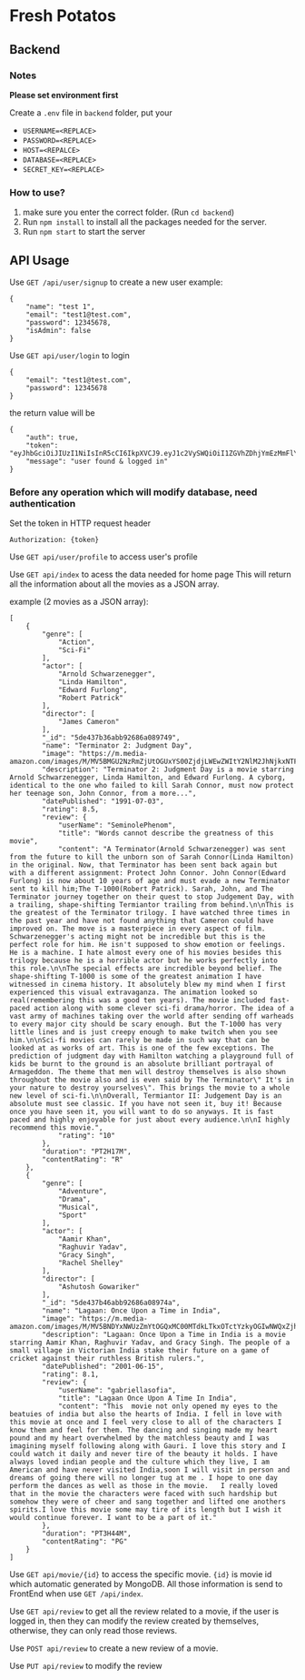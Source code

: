 # Fresh Potatos

## Backend

### Notes

**Please set environment first**

Create a `.env` file in `backend` folder, put your 

* `USERNAME=<REPLACE>`
* `PASSWORD=<REPLACE>`
* `HOST=<REPALCE>`
* `DATABASE=<REPLACE>`
* `SECRET_KEY=<REPLACE>`

### How to use?

1. make sure you enter the correct folder. (Run `cd backend`)
2. Run `npm install` to install all the packages needed for the server.
3. Run `npm start` to start the server


## API Usage

Use `GET /api/user/signup` to create a new user
example:

```JS
{
    "name": "test 1",
    "email": "test1@test.com",
    "password": 12345678,
    "isAdmin": false
}
```

Use `GET api/user/login` to login

```JS
{
    "email": "test1@test.com",
    "password": 12345678
}
```

the return value will be

```JS
{
    "auth": true,
    "token": "eyJhbGciOiJIUzI1NiIsInR5cCI6IkpXVCJ9.eyJ1c2VySWQiOiI1ZGVhZDhjYmEzMmFlY2FmOTZkMTZlOWEiLCJlbWFpbCI6InRlc3QyQHRlc3QuY29tIiwiaWF0IjoxNTc1NjczNTk0LCJleHAiOjE1NzU2NzcxOTR9.xyvb8m62SKI0OuAtLf6CUNSYWVk7GWRMioycUf9gBu0",
    "message": "user found & logged in"
}
```

### Before any operation which will modify database, need authentication

Set the token in HTTP request header 

```
Authorization: {token}
```

Use `GET api/user/profile` to access user's profile


Use `GET api/index` to acess the data needed for home page
This will return all the information about all the movies as a JSON array.

example (2 movies as a JSON array):

```JS
[
    {
        "genre": [
            "Action",
            "Sci-Fi"
        ],
        "actor": [
            "Arnold Schwarzenegger",
            "Linda Hamilton",
            "Edward Furlong",
            "Robert Patrick"
        ],
        "director": [
            "James Cameron"
        ],
        "_id": "5de437b36abb92686a089749",
        "name": "Terminator 2: Judgment Day",
        "image": "https://m.media-amazon.com/images/M/MV5BMGU2NzRmZjUtOGUxYS00ZjdjLWEwZWItY2NlM2JhNjkxNTFmXkEyXkFqcGdeQXVyNjU0OTQ0OTY@._V1_.jpg",
        "description": "Terminator 2: Judgment Day is a movie starring Arnold Schwarzenegger, Linda Hamilton, and Edward Furlong. A cyborg, identical to the one who failed to kill Sarah Connor, must now protect her teenage son, John Connor, from a more...",
        "datePublished": "1991-07-03",
        "rating": 8.5,
        "review": {
            "userName": "SeminolePhenom",
            "title": "Words cannot describe the greatness of this movie",
            "content": "A Terminator(Arnold Schwarzenegger) was sent from the future to kill the unborn son of Sarah Connor(Linda Hamilton) in the original. Now, that Terminator has been sent back again but with a different assignment: Protect John Connor. John Connor(Edward Furlong) is now about 10 years of age and must evade a new Terminator sent to kill him;The T-1000(Robert Patrick). Sarah, John, and The Terminator journey together on their quest to stop Judgement Day, with a trailing, shape-shifting Termiantor trailing from behind.\n\nThis is the greatest of the Terminator trilogy. I have watched three times in the past year and have not found anything that Cameron could have improved on. The move is a masterpiece in every aspect of film. Schwarzenegger's acting might not be incredible but this is the perfect role for him. He isn't supposed to show emotion or feelings. He is a machine. I hate almost every one of his movies besides this trilogy because he is a horrible actor but he works perfectly into this role.\n\nThe special effects are incredible beyond belief. The shape-shifting T-1000 is some of the greatest animation I have witnessed in cinema history. It absolutely blew my mind when I first experienced this visual extravaganza. The animation looked so real(remembering this was a good ten years). The movie included fast-paced action along with some clever sci-fi drama/horror. The idea of a vast army of machines taking over the world after sending off warheads to every major city should be scary enough. But the T-1000 has very little lines and is just creepy enough to make twitch when you see him.\n\nSci-fi movies can rarely be made in such way that can be looked at as works of art. This is one of the few exceptions. The prediction of judgment day with Hamilton watching a playground full of kids be burnt to the ground is an absolute brilliant portrayal of Armageddon. The theme that men will destroy themselves is also shown throughout the movie also and is even said by The Terminator\" It's in your nature to destroy yourselves\". This brings the movie to a whole new level of sci-fi.\n\nOverall, Termiantor II: Judgement Day is an absolute must see classic. If you have not seen it, buy it! Because once you have seen it, you will want to do so anyways. It is fast paced and highly enjoyable for just about every audience.\n\nI highly recommend this movie.",
            "rating": "10"
        },
        "duration": "PT2H17M",
        "contentRating": "R"
    },
    {
        "genre": [
            "Adventure",
            "Drama",
            "Musical",
            "Sport"
        ],
        "actor": [
            "Aamir Khan",
            "Raghuvir Yadav",
            "Gracy Singh",
            "Rachel Shelley"
        ],
        "director": [
            "Ashutosh Gowariker"
        ],
        "_id": "5de437b46abb92686a08974a",
        "name": "Lagaan: Once Upon a Time in India",
        "image": "https://m.media-amazon.com/images/M/MV5BNDYxNWUzZmYtOGQxMC00MTdkLTkxOTctYzkyOGIwNWQxZjhmXkEyXkFqcGdeQXVyNjU0OTQ0OTY@._V1_.jpg",
        "description": "Lagaan: Once Upon a Time in India is a movie starring Aamir Khan, Raghuvir Yadav, and Gracy Singh. The people of a small village in Victorian India stake their future on a game of cricket against their ruthless British rulers.",
        "datePublished": "2001-06-15",
        "rating": 8.1,
        "review": {
            "userName": "gabriellasofia",
            "title": "Lagaan Once Upon A Time In India",
            "content": "This  movie not only opened my eyes to the beatuies of india but also the hearts of India. I fell in love with this movie at once and I feel very close to all of the characters I know them and feel for them. The dancing and singing made my heart pound and my heart overwhelmed by the matchless beauty and I was imagining myself following along with Gauri. I love this story and I could watch it daily and never tire of the beauty it holds. I have always loved indian people and the culture which they live, I am American and have never visited India,soon I will visit in person and dreams of going there will no longer tug at me . I hope to one day perform the dances as well as those in the movie.   I really loved that in the movie the characters were faced with such hardship but somehow they were of cheer and sang together and lifted one anothers spirits.I love this movie some may tire of its length but I wish it would continue forever. I want to be a part of it."
        },
        "duration": "PT3H44M",
        "contentRating": "PG"
    }
]

```

Use `GET api/movie/{id}` to access the specific movie.
`{id}` is movie id which automatic generated by MongoDB. All those information is send to FrontEnd when use `GET /api/index`.

Use `GET api/review` to get all the review related to a movie, if the user is logged in, then they can modify the review created by themselves, otherwise, they can only read those reviews.

Use `POST api/review` to create a new review of a movie.

Use `PUT api/review` to modify the review